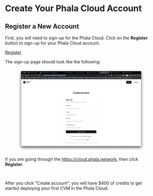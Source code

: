 # Create Your Phala Cloud Account

## Register a New Account

First, you will need to sign-up for the Phala Cloud. Click on the **Register** button to sign-up for your Phala Cloud account.

<a href="https://cloud.phala.network/register?invite=beta" class="button primary">Register</a>

The sign-up page should look like the following:

<figure><img src="../../.gitbook/assets/image (10) (1).png" alt=""><figcaption></figcaption></figure>

If you are going through the https://cloud.phala.network, then click **Register**.

<figure><img src="../../.gitbook/assets/Screenshot 2025-03-04 at 19.19.14.png" alt=""><figcaption></figcaption></figure>

After you click "Create account", you will have $400 of credits to get started deploying your first CVM in the Phala Cloud.
